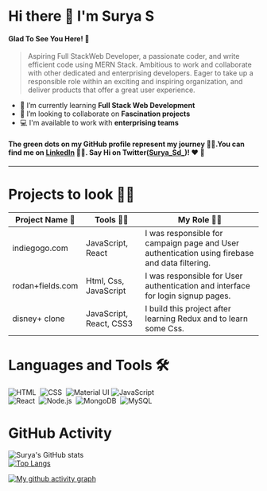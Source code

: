 
 
# Hi there 👋 I'm Surya S
#### Glad To See You Here! 🤩
>Aspiring Full StackWeb Developer, a passionate coder, and write efficient code using MERN Stack. Ambitious to work and collaborate with other dedicated and enterprising developers. Eager to take up a responsible role within an exciting and inspiring organization, and deliver products that offer a great user experience.

- 🌱 I’m currently learning  **Full Stack Web Development**
- 👯 I’m looking to collaborate on **Fascination projects**
- 💻 I'm available to work with **enterprising teams**

#### The green dots on my GitHub profile represent my journey 🏃‍♂️.You can find me on [LinkedIn](https://www.linkedin.com/in/surya-sd/ "LinkedIn") 👨‍💼. Say Hi on Twitter([Surya_Sd_](https://twitter.com/Surya_Sd_))! ❤️ 💬


------------

# Projects to look 👨‍💻

|  Project Name 📝 | Tools 👨‍🔧   | My Role 👨‍💼️ |
| -------------- | ------------ | ------------ |
| indiegogo.com  |  JavaScript, React  |  I was responsible for campaign page and User authentication using firebase and data filtering.
| rodan+fields.com |  Html, Css, JavaScript | I was responsible for User authentication and interface for login signup pages.
| disney+ clone  |  JavaScript, React, CSS3 | I build this project after learning Redux and to learn some Css.

# Languages and Tools 🛠️
![HTML](https://img.shields.io/badge/html5%20-%23E34F26.svg?&style=for-the-badge&logo=html5&logoColor=white)&nbsp;
![CSS](https://img.shields.io/badge/css3%20-%231572B6.svg?&style=for-the-badge&logo=css3&logoColor=white)&nbsp;
![Material UI](https://img.shields.io/badge/material%20ui%20-%230081CB.svg?&style=for-the-badge&logo=material-ui&logoColor=white)
![JavaScript](https://img.shields.io/badge/javascript%20-%23323330.svg?&style=for-the-badge&logo=javascript&logoColor=%23F7DF1E)&nbsp;
<br/>
![React](https://img.shields.io/badge/react%20-%2320232a.svg?&style=for-the-badge&logo=react&logoColor=%2361DAFB)&nbsp;
![Node.js](https://img.shields.io/badge/node.js%20-%2343853D.svg?&style=for-the-badge&logo=node.js&logoColor=white)&nbsp;
![MongoDB](https://img.shields.io/badge/MongoDB-%234ea94b.svg?&style=for-the-badge&logo=mongodb&logoColor=white)&nbsp;
![MySQL](https://img.shields.io/badge/mysql-%2300f.svg?&style=for-the-badge&logo=mysql&logoColor=white)&nbsp;



# GitHub Activity
![Surya's GitHub stats](https://github-readme-stats.vercel.app/api?username=surya-sd&show_icons=true&theme=radical&count_private=true)
<br/>
[![Top Langs](https://github-readme-stats.vercel.app/api/top-langs/?username=surya-sd&layout=compact&theme=radical)](https://github.com/surya-sd/github-readme-stats)


[![My github activity graph](https://activity-graph.herokuapp.com/graph?username=surya-sd&theme=react-dark)](https://github.com/surya-sd/github-readme-activity-graph)

